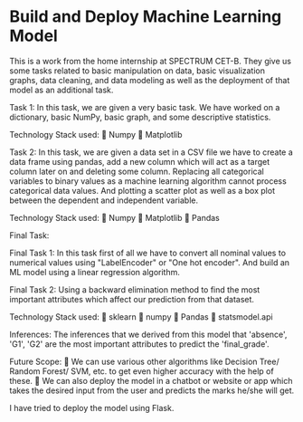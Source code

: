 # Build and Deploy Machine Learning Model

This is a work from the home internship at SPECTRUM CET-B. They give us some tasks related to basic manipulation on data, basic visualization
graphs, data cleaning, and data modeling as well as the deployment of that model as an additional task. 

Task 1:
In this task, we are given a very basic task. We have worked on a dictionary, basic NumPy, basic graph, and some descriptive statistics.

Technology Stack used:
    Numpy
    Matplotlib

Task 2:
In this task, we are given a data set in a CSV file we have to create a data frame using pandas, add a new column which will act as a target column later on and deleting some column. Replacing all categorical variables to binary values as a machine learning algorithm cannot process categorical data values. And plotting a scatter plot as well as a box plot between the dependent and independent variable.

Technology Stack used:
    Numpy
    Matplotlib
    Pandas

Final Task:

Final Task 1:
In this task first of all we have to convert all nominal values to numerical values using "LabelEncoder" or "One hot encoder". And build an ML model using a linear regression algorithm.

Final Task 2:
Using a backward elimination method to find the most important attributes which affect our prediction from that dataset.

Technology Stack used:
    sklearn
    numpy
    Pandas
    statsmodel.api

Inferences:
The inferences that we derived from this model that 'absence', 'G1', 'G2' are the most important attributes to predict the 'final_grade'.

Future Scope:
 We can use various other algorithms like Decision Tree/ Random Forest/ SVM, etc. to get even higher accuracy with the help of these.
 We can also deploy the model in a chatbot or website or app which takes the desired input from the user and predicts the marks he/she will get. 

I have tried to deploy the model using Flask.
 

